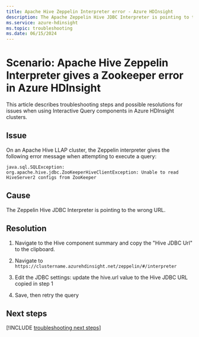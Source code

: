 ```yaml
---
title: Apache Hive Zeppelin Interpreter error - Azure HDInsight
description: The Apache Zeppelin Hive JDBC Interpreter is pointing to the wrong URL in Azure HDInsight
ms.service: azure-hdinsight
ms.topic: troubleshooting
ms.date: 06/15/2024
---
```


# Scenario: Apache Hive Zeppelin Interpreter gives a Zookeeper error in Azure HDInsight

This article describes troubleshooting steps and possible resolutions for issues when using Interactive Query components in Azure HDInsight clusters.

## Issue

On an Apache Hive LLAP cluster, the Zeppelin interpreter gives the following error message when attempting to execute a query:

```
java.sql.SQLException: org.apache.hive.jdbc.ZooKeeperHiveClientException: Unable to read HiveServer2 configs from ZooKeeper
```

## Cause

The Zeppelin Hive JDBC Interpreter is pointing to the wrong URL.

## Resolution

1. Navigate to the Hive component summary and copy the "Hive JDBC Url" to the clipboard.

1. Navigate to `https://clustername.azurehdinsight.net/zeppelin/#/interpreter`

1. Edit the JDBC settings: update the hive.url value to the Hive JDBC URL copied in step 1

1. Save, then retry the query

## Next steps

[!INCLUDE [troubleshooting next steps](../includes/hdinsight-troubleshooting-next-steps.md)]
